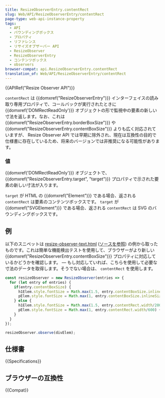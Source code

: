 ```yaml
---
title: ResizeObserverEntry.contentRect
slug: Web/API/ResizeObserverEntry/contentRect
page-type: web-api-instance-property
tags:
  - API
  - バウンディングボックス
  - プロパティ
  - リファレンス
  - リサイズオブザーバー API
  - ResizeObserver
  - ResizeObserverEntry
  - コンテンツボックス
  - observers
browser-compat: api.ResizeObserverEntry.contentRect
translation_of: Web/API/ResizeObserverEntry/contentRect
---
```

{{APIRef("Resize Observer API")}}

`contentRect` は {{domxref("ResizeObserverEntry")}} インターフェイスの読み取り専用プロパティで、コールバックが実行されたときに {{domxref('DOMRectReadOnly')}} オブジェクトの形で監視中の要素の新しい寸法を返します。なお、これは {{domxref("ResizeObserverEntry.borderBoxSize")}} や {{domxref("ResizeObserverEntry.contentBoxSize")}} よりも広く対応されていますが、 Resize Observer API では早期に除外され、現在は互換性の目的で仕様書に存在しているため、将来のバージョンでは非推奨になる可能性があります。

### 値

{{domxref('DOMRectReadOnly')}} オブジェクトで、 {{domxref("ResizeObserverEntry.target", "target")}} プロパティで示された要素の新しい寸法が入ります。

`target` が HTML の {{domxref("Element")}} である場合、返される `contentRect` は要素のコンテンツボックスです。 `target` が {{domxref("SVGElement")}} である場合、返される `contentRect` は SVG のバウンディングボックスです。

## 例

以下のスニペットは [resize-observer-text.html](https://mdn.github.io/dom-examples/resize-observer/resize-observer-text.html) ([ソースを参照](https://github.com/mdn/dom-examples/blob/master/resize-observer/resize-observer-text.html)) の例から取ったものです。これは簡単な機能検出テストを使用して、ブラウザーがより新しい {{domxref("ResizeObserverEntry.contentBoxSize")}} プロパティに対応しているかどうかを確認します。 — もし対応していれば、こちらを使用して必要な寸法のデータを取得します。そうでない場合は、 `contentRect` を使用します。

```js
const resizeObserver = new ResizeObserver(entries => {
  for (let entry of entries) {
    if(entry.contentBoxSize) {
      h1Elem.style.fontSize = Math.max(1.5, entry.contentBoxSize.inlineSize/200) + 'rem';
      pElem.style.fontSize = Math.max(1, entry.contentBoxSize.inlineSize/600) + 'rem';
    } else {
      h1Elem.style.fontSize = Math.max(1.5, entry.contentRect.width/200) + 'rem';
      pElem.style.fontSize = Math.max(1, entry.contentRect.width/600) + 'rem';
    }
  }
});

resizeObserver.observe(divElem);
```

## 仕様書

{{Specifications}}

## ブラウザーの互換性

{{Compat}}
